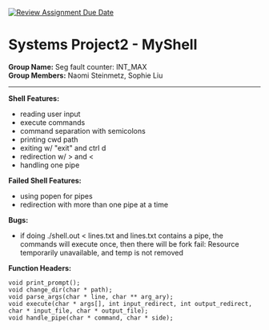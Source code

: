 [![Review Assignment Due Date](https://classroom.github.com/assets/deadline-readme-button-22041afd0340ce965d47ae6ef1cefeee28c7c493a6346c4f15d667ab976d596c.svg)](https://classroom.github.com/a/Tfg6waJb)
# Systems Project2 - MyShell

**Group Name:** Seg fault counter: INT_MAX
<br>
**Group Members:** Naomi Steinmetz, Sophie Liu
<hr>

**Shell Features:**
- reading user input
- execute commands
- command separation with semicolons
- printing cwd path
- exiting w/ "exit" and ctrl d
- redirection w/ > and <
- handling one pipe

**Failed Shell Features:**
- using popen for pipes
- redirection with more than one pipe at a time

**Bugs:**
- if doing ./shell.out < lines.txt and lines.txt contains a pipe, the commands will execute once, then there will be fork fail: Resource temporarily unavailable, and temp is not removed

**Function Headers:**
```
void print_prompt();
void change_dir(char * path);
void parse_args(char * line, char ** arg_ary);
void execute(char * args[], int input_redirect, int output_redirect, char * input_file, char * output_file);
void handle_pipe(char * command, char * side);
```

